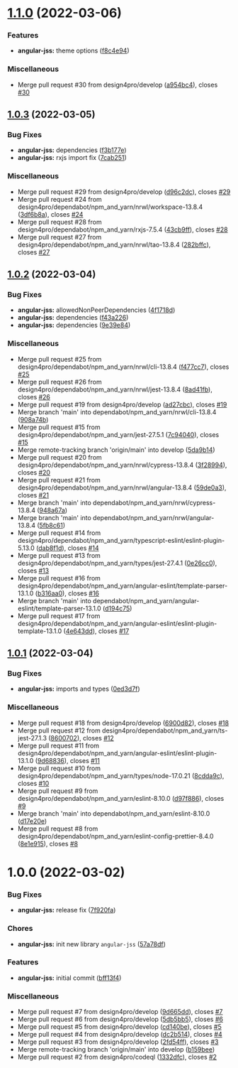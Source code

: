 # [1.1.0](https://github.com/design4pro/angular-jss/compare/angular-jss/v1.0.3...angular-jss/v1.1.0) (2022-03-06)

### Features

- **angular-jss:** theme options ([f8c4e94](https://github.com/design4pro/angular-jss/commit/f8c4e949504b4ca56f75d90b3b7cc1ce2dfb8f31))

### Miscellaneous

- Merge pull request #30 from design4pro/develop ([a954bc4](https://github.com/design4pro/angular-jss/commit/a954bc4cc78dadd109a937903b1578180ab8f98a)), closes [#30](https://github.com/design4pro/angular-jss/issues/30)

## [1.0.3](https://github.com/design4pro/angular-jss/compare/angular-jss/v1.0.2...angular-jss/v1.0.3) (2022-03-05)

### Bug Fixes

- **angular-jss:** dependencies ([f3b177e](https://github.com/design4pro/angular-jss/commit/f3b177e335c019048df4e5a25a207855f2b939e3))
- **angular-jss:** rxjs import fix ([7cab251](https://github.com/design4pro/angular-jss/commit/7cab2510940f33f43ab13cbe9727edd0266f0c87))

### Miscellaneous

- Merge pull request #29 from design4pro/develop ([d96c2dc](https://github.com/design4pro/angular-jss/commit/d96c2dc28cb616e5bff147f1a55adf231ecbc3d8)), closes [#29](https://github.com/design4pro/angular-jss/issues/29)
- Merge pull request #24 from design4pro/dependabot/npm_and_yarn/nrwl/workspace-13.8.4 ([3df6b8a](https://github.com/design4pro/angular-jss/commit/3df6b8a072ec4e6ab541e4ee1777c75449bafca4)), closes [#24](https://github.com/design4pro/angular-jss/issues/24)
- Merge pull request #28 from design4pro/dependabot/npm_and_yarn/rxjs-7.5.4 ([43cb9ff](https://github.com/design4pro/angular-jss/commit/43cb9ff4df2b3b6a76cebb3c8f978c1b26cdef73)), closes [#28](https://github.com/design4pro/angular-jss/issues/28)
- Merge pull request #27 from design4pro/dependabot/npm_and_yarn/nrwl/tao-13.8.4 ([282bffc](https://github.com/design4pro/angular-jss/commit/282bffcebba5f1fbfbc6a92ac8463b227729f95d)), closes [#27](https://github.com/design4pro/angular-jss/issues/27)

## [1.0.2](https://github.com/design4pro/angular-jss/compare/angular-jss/v1.0.1...angular-jss/v1.0.2) (2022-03-04)

### Bug Fixes

- **angular-jss:** allowedNonPeerDependencies ([4f1718d](https://github.com/design4pro/angular-jss/commit/4f1718d8b1f783bbc1e02a11e16d72e6f25c25f9))
- **angular-jss:** dependencies ([f43a226](https://github.com/design4pro/angular-jss/commit/f43a226e25b88652183eba115497e3f4d2681494))
- **angular-jss:** dependencies ([9e39e84](https://github.com/design4pro/angular-jss/commit/9e39e847f50a74c36adb29d83084171d0c8e27bc))

### Miscellaneous

- Merge pull request #25 from design4pro/dependabot/npm_and_yarn/nrwl/cli-13.8.4 ([f477cc7](https://github.com/design4pro/angular-jss/commit/f477cc70d6bfeab4028320ef08672b41b56b6cbf)), closes [#25](https://github.com/design4pro/angular-jss/issues/25)
- Merge pull request #26 from design4pro/dependabot/npm_and_yarn/nrwl/jest-13.8.4 ([8ad41fb](https://github.com/design4pro/angular-jss/commit/8ad41fb8969dc86d290034d98a8fd3769fdf5831)), closes [#26](https://github.com/design4pro/angular-jss/issues/26)
- Merge pull request #19 from design4pro/develop ([ad27cbc](https://github.com/design4pro/angular-jss/commit/ad27cbc8bad0902b9c43fd0fc344441d6338d27e)), closes [#19](https://github.com/design4pro/angular-jss/issues/19)
- Merge branch 'main' into dependabot/npm_and_yarn/nrwl/cli-13.8.4 ([908a74b](https://github.com/design4pro/angular-jss/commit/908a74b13b325f3e073ab3f4456de65e5b029130))
- Merge pull request #15 from design4pro/dependabot/npm_and_yarn/jest-27.5.1 ([7c94040](https://github.com/design4pro/angular-jss/commit/7c94040aa1574867bc8f6d98712aa6b78fe237a8)), closes [#15](https://github.com/design4pro/angular-jss/issues/15)
- Merge remote-tracking branch 'origin/main' into develop ([5da9b14](https://github.com/design4pro/angular-jss/commit/5da9b148b1477b5ed8692966e8600d5add283927))
- Merge pull request #20 from design4pro/dependabot/npm_and_yarn/nrwl/cypress-13.8.4 ([3f28994](https://github.com/design4pro/angular-jss/commit/3f28994870be50cf54dde37c808ee322bf708b8f)), closes [#20](https://github.com/design4pro/angular-jss/issues/20)
- Merge pull request #21 from design4pro/dependabot/npm_and_yarn/nrwl/angular-13.8.4 ([59de0a3](https://github.com/design4pro/angular-jss/commit/59de0a3af5a5667b3b102422c05f80e84ca16ba2)), closes [#21](https://github.com/design4pro/angular-jss/issues/21)
- Merge branch 'main' into dependabot/npm_and_yarn/nrwl/cypress-13.8.4 ([948a67a](https://github.com/design4pro/angular-jss/commit/948a67a35c752e7d08483150e1852c808fbddbf9))
- Merge branch 'main' into dependabot/npm_and_yarn/nrwl/angular-13.8.4 ([5fb8c61](https://github.com/design4pro/angular-jss/commit/5fb8c612b86eb2f146df08c794b3d374b2c3295c))
- Merge pull request #14 from design4pro/dependabot/npm_and_yarn/typescript-eslint/eslint-plugin-5.13.0 ([dab8f1d](https://github.com/design4pro/angular-jss/commit/dab8f1dc7a5af222175cb88a731754aa787a4dff)), closes [#14](https://github.com/design4pro/angular-jss/issues/14)
- Merge pull request #13 from design4pro/dependabot/npm_and_yarn/types/jest-27.4.1 ([0e26cc0](https://github.com/design4pro/angular-jss/commit/0e26cc0c06ce727d45cf34e5ccd170f74befe55c)), closes [#13](https://github.com/design4pro/angular-jss/issues/13)
- Merge pull request #16 from design4pro/dependabot/npm_and_yarn/angular-eslint/template-parser-13.1.0 ([b316aa0](https://github.com/design4pro/angular-jss/commit/b316aa035c738d6dfe244b2b90d6ce0acda0a728)), closes [#16](https://github.com/design4pro/angular-jss/issues/16)
- Merge branch 'main' into dependabot/npm_and_yarn/angular-eslint/template-parser-13.1.0 ([d194c75](https://github.com/design4pro/angular-jss/commit/d194c759b7c7b6be0379b352cefa4527838dc881))
- Merge pull request #17 from design4pro/dependabot/npm_and_yarn/angular-eslint/eslint-plugin-template-13.1.0 ([4e643dd](https://github.com/design4pro/angular-jss/commit/4e643dd5bf89ca958c78eb0dd93e17bd63d416ab)), closes [#17](https://github.com/design4pro/angular-jss/issues/17)

## [1.0.1](https://github.com/design4pro/angular-jss/compare/angular-jss/v1.0.0...angular-jss/v1.0.1) (2022-03-04)

### Bug Fixes

- **angular-jss:** imports and types ([0ed3d7f](https://github.com/design4pro/angular-jss/commit/0ed3d7fd8e014faa80e326cf6435b1a7b9a200cd))

### Miscellaneous

- Merge pull request #18 from design4pro/develop ([6900d82](https://github.com/design4pro/angular-jss/commit/6900d82562f202dd999717acf99d272f536c063b)), closes [#18](https://github.com/design4pro/angular-jss/issues/18)
- Merge pull request #12 from design4pro/dependabot/npm_and_yarn/ts-jest-27.1.3 ([8600702](https://github.com/design4pro/angular-jss/commit/8600702694e29d3ea09876c5b04686797472fec2)), closes [#12](https://github.com/design4pro/angular-jss/issues/12)
- Merge pull request #11 from design4pro/dependabot/npm_and_yarn/angular-eslint/eslint-plugin-13.1.0 ([9d68836](https://github.com/design4pro/angular-jss/commit/9d688365bdd04e5b081f94e0aad6c207ce868fc8)), closes [#11](https://github.com/design4pro/angular-jss/issues/11)
- Merge pull request #10 from design4pro/dependabot/npm_and_yarn/types/node-17.0.21 ([8cdda9c](https://github.com/design4pro/angular-jss/commit/8cdda9cd0475b450f2156e9a54cabe4cafe3489e)), closes [#10](https://github.com/design4pro/angular-jss/issues/10)
- Merge pull request #9 from design4pro/dependabot/npm_and_yarn/eslint-8.10.0 ([d97f886](https://github.com/design4pro/angular-jss/commit/d97f886aa621fb29708388df59b50bfc304025c4)), closes [#9](https://github.com/design4pro/angular-jss/issues/9)
- Merge branch 'main' into dependabot/npm_and_yarn/eslint-8.10.0 ([d17e20e](https://github.com/design4pro/angular-jss/commit/d17e20edd7dbcbf882b745da918fd33a4ee2b339))
- Merge pull request #8 from design4pro/dependabot/npm_and_yarn/eslint-config-prettier-8.4.0 ([8e1e915](https://github.com/design4pro/angular-jss/commit/8e1e91541f4c13125a881727a4d26f0220d7672e)), closes [#8](https://github.com/design4pro/angular-jss/issues/8)

# 1.0.0 (2022-03-02)

### Bug Fixes

- **angular-jss:** release fix ([7f920fa](https://github.com/design4pro/angular-jss/commit/7f920fa319aedeebce6d9aa38891c68a64b66392))

### Chores

- **angular-jss:** init new library `angular-jss` ([57a78df](https://github.com/design4pro/angular-jss/commit/57a78dfc95222b9d2d1a278e3ff07d5c5a9141af))

### Features

- **angular-jss:** initial commit ([bff13f4](https://github.com/design4pro/angular-jss/commit/bff13f49b5947f6c554a2261efb219917d0032a1))

### Miscellaneous

- Merge pull request #7 from design4pro/develop ([9d665dd](https://github.com/design4pro/angular-jss/commit/9d665ddc815fa99b3a08d0cef6a84d7c42a35d5f)), closes [#7](https://github.com/design4pro/angular-jss/issues/7)
- Merge pull request #6 from design4pro/develop ([5db5bb5](https://github.com/design4pro/angular-jss/commit/5db5bb55b080937b1a5e5b44915d42db79215caf)), closes [#6](https://github.com/design4pro/angular-jss/issues/6)
- Merge pull request #5 from design4pro/develop ([cd140be](https://github.com/design4pro/angular-jss/commit/cd140becba32c5793371df6ed92e4316f4bb6aa7)), closes [#5](https://github.com/design4pro/angular-jss/issues/5)
- Merge pull request #4 from design4pro/develop ([dc2b514](https://github.com/design4pro/angular-jss/commit/dc2b514e8dd94c0c8a64f537c271ac95266f6c8d)), closes [#4](https://github.com/design4pro/angular-jss/issues/4)
- Merge pull request #3 from design4pro/develop ([2fd54ff](https://github.com/design4pro/angular-jss/commit/2fd54fff2c1c5d044223f7e86c1b5c4a596cb40c)), closes [#3](https://github.com/design4pro/angular-jss/issues/3)
- Merge remote-tracking branch 'origin/main' into develop ([b159bee](https://github.com/design4pro/angular-jss/commit/b159bee97db3429fa596495ea1e8c453fee46f0a))
- Merge pull request #2 from design4pro/codeql ([1332dfc](https://github.com/design4pro/angular-jss/commit/1332dfc7817b3d2c2a898eb490083672259cbd38)), closes [#2](https://github.com/design4pro/angular-jss/issues/2)
